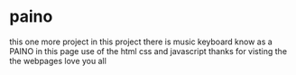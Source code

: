 # paino
this one more project in this project there is music keyboard know as a PAINO
in this page use of the html css and javascript
thanks for visting the the webpages
love you all
